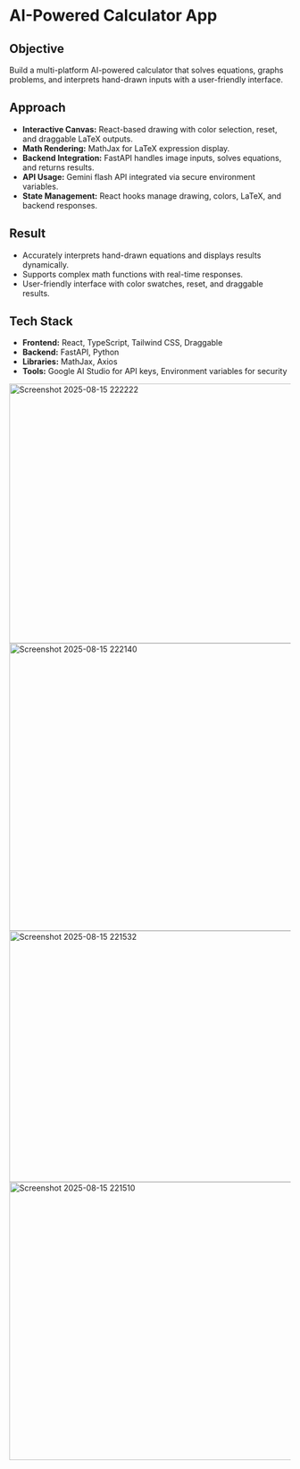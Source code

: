 # AI-Powered Calculator App

## Objective
Build a multi-platform AI-powered calculator that solves equations, graphs problems, and interprets hand-drawn inputs with a user-friendly interface.

## Approach
- **Interactive Canvas:** React-based drawing with color selection, reset, and draggable LaTeX outputs.  
- **Math Rendering:** MathJax for LaTeX expression display.  
- **Backend Integration:** FastAPI handles image inputs, solves equations, and returns results.  
- **API Usage:** Gemini flash API integrated via secure environment variables.  
- **State Management:** React hooks manage drawing, colors, LaTeX, and backend responses.

## Result
- Accurately interprets hand-drawn equations and displays results dynamically.  
- Supports complex math functions with real-time responses.  
- User-friendly interface with color swatches, reset, and draggable results.

## Tech Stack
- **Frontend:** React, TypeScript, Tailwind CSS, Draggable  
- **Backend:** FastAPI, Python  
- **Libraries:** MathJax, Axios  
- **Tools:** Google AI Studio for API keys, Environment variables for security


<img width="947" height="464" alt="Screenshot 2025-08-15 222222" src="https://github.com/user-attachments/assets/832fdc10-5cea-4388-ab35-0301d3db490a" />
<img width="1029" height="514" alt="Screenshot 2025-08-15 222140" src="https://github.com/user-attachments/assets/194f07eb-12c2-4698-922e-54321c795f03" />
<img width="772" height="449" alt="Screenshot 2025-08-15 221532" src="https://github.com/user-attachments/assets/8c6889a1-a631-4782-9eaa-0b19aecadc42" />
<img width="925" height="497" alt="Screenshot 2025-08-15 221510" src="https://github.com/user-attachments/assets/bdbf577d-6687-480b-857b-62c8ab63566a" />
